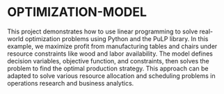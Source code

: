 # OPTIMIZATION-MODEL

This project demonstrates how to use linear programming to solve real-world optimization problems using Python and the PuLP library. In this example, we maximize profit from manufacturing tables and chairs under resource constraints like wood and labor availability. The model defines decision variables, objective function, and constraints, then solves the problem to find the optimal production strategy. This approach can be adapted to solve various resource allocation and scheduling problems in operations research and business analytics.

